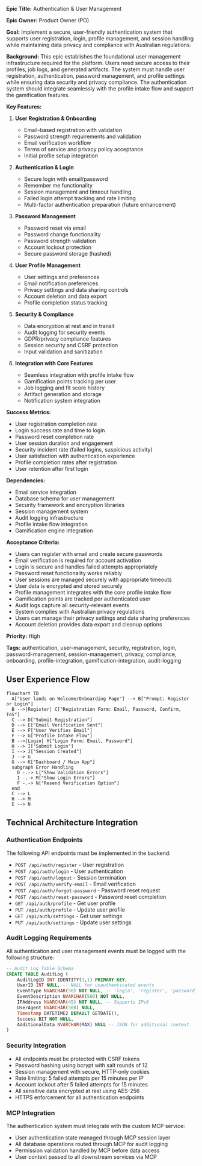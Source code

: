 **Epic Title:** Authentication & User Management

**Epic Owner:** Product Owner (PO)

**Goal:** Implement a secure, user-friendly authentication system that supports user registration, login, profile management, and session handling while maintaining data privacy and compliance with Australian regulations.

**Background:**
This epic establishes the foundational user management infrastructure required for the platform. Users need secure access to their profiles, job logs, and generated artifacts. The system must handle user registration, authentication, password management, and profile settings while ensuring data security and privacy compliance. The authentication system should integrate seamlessly with the profile intake flow and support the gamification features.

**Key Features:**

1. **User Registration & Onboarding**
   * Email-based registration with validation
   * Password strength requirements and validation
   * Email verification workflow
   * Terms of service and privacy policy acceptance
   * Initial profile setup integration

2. **Authentication & Login**
   * Secure login with email/password
   * Remember me functionality
   * Session management and timeout handling
   * Failed login attempt tracking and rate limiting
   * Multi-factor authentication preparation (future enhancement)

3. **Password Management**
   * Password reset via email
   * Password change functionality
   * Password strength validation
   * Account lockout protection
   * Secure password storage (hashed)

4. **User Profile Management**
   * User settings and preferences
   * Email notification preferences
   * Privacy settings and data sharing controls
   * Account deletion and data export
   * Profile completion status tracking

5. **Security & Compliance**
   * Data encryption at rest and in transit
   * Audit logging for security events
   * GDPR/privacy compliance features
   * Session security and CSRF protection
   * Input validation and sanitization

6. **Integration with Core Features**
   * Seamless integration with profile intake flow
   * Gamification points tracking per user
   * Job logging and fit score history
   * Artifact generation and storage
   * Notification system integration

**Success Metrics:**
* User registration completion rate
* Login success rate and time to login
* Password reset completion rate
* User session duration and engagement
* Security incident rate (failed logins, suspicious activity)
* User satisfaction with authentication experience
* Profile completion rates after registration
* User retention after first login

**Dependencies:**
* Email service integration
* Database schema for user management
* Security framework and encryption libraries
* Session management system
* Audit logging infrastructure
* Profile intake flow integration
* Gamification engine integration

**Acceptance Criteria:**
* Users can register with email and create secure passwords
* Email verification is required for account activation
* Login is secure and handles failed attempts appropriately
* Password reset functionality works reliably
* User sessions are managed securely with appropriate timeouts
* User data is encrypted and stored securely
* Profile management integrates with the core profile intake flow
* Gamification points are tracked per authenticated user
* Audit logs capture all security-relevant events
* System complies with Australian privacy regulations
* Users can manage their privacy settings and data sharing preferences
* Account deletion provides data export and cleanup options

**Priority:** High

**Tags:** authentication, user-management, security, registration, login, password-management, session-management, privacy, compliance, onboarding, profile-integration, gamification-integration, audit-logging

## User Experience Flow

```mermaid
flowchart TD
  A["User lands on Welcome/Onboarding Page"] --> B["Prompt: Register or Login"]
  B -->|Register| C["Registration Form: Email, Password, Confirm, ToS"]
  C --> D["Submit Registration"]
  D --> E["Email Verification Sent"]
  E --> F["User Verifies Email"]
  F --> G["Profile Intake Flow"]
  B -->|Login| H["Login Form: Email, Password"]
  H --> I["Submit Login"]
  I --> J["Session Created"]
  J --> G
  G --> K["Dashboard / Main App"]
  subgraph Error Handling
    D -.-> L["Show Validation Errors"]
    I -.-> M["Show Login Errors"]
    F -.-> N["Resend Verification Option"]
  end
  C --> L
  H --> M
  E --> N
```

## Technical Architecture Integration

### Authentication Endpoints

The following API endpoints must be implemented in the backend:

- `POST /api/auth/register` - User registration
- `POST /api/auth/login` - User authentication
- `POST /api/auth/logout` - Session termination
- `POST /api/auth/verify-email` - Email verification
- `POST /api/auth/forgot-password` - Password reset request
- `POST /api/auth/reset-password` - Password reset completion
- `GET /api/auth/profile` - Get user profile
- `PUT /api/auth/profile` - Update user profile
- `GET /api/auth/settings` - Get user settings
- `PUT /api/auth/settings` - Update user settings

### Audit Logging Requirements

All authentication and user management events must be logged with the following structure:

```sql
-- Audit Log Table Schema
CREATE TABLE AuditLog (
    AuditLogID INT IDENTITY(1,1) PRIMARY KEY,
    UserID INT NULL, -- NULL for unauthenticated events
    EventType NVARCHAR(50) NOT NULL, -- 'login', 'register', 'password_reset', etc.
    EventDescription NVARCHAR(500) NOT NULL,
    IPAddress NVARCHAR(45) NOT NULL, -- Supports IPv6
    UserAgent NVARCHAR(500) NULL,
    Timestamp DATETIME2 DEFAULT GETDATE(),
    Success BIT NOT NULL,
    AdditionalData NVARCHAR(MAX) NULL -- JSON for additional context
)
```

### Security Integration

- All endpoints must be protected with CSRF tokens
- Password hashing using bcrypt with salt rounds of 12
- Session management with secure, HTTP-only cookies
- Rate limiting: 5 failed attempts per 15 minutes per IP
- Account lockout after 5 failed attempts for 15 minutes
- All sensitive data encrypted at rest using AES-256
- HTTPS enforcement for all authentication endpoints

### MCP Integration

The authentication system must integrate with the custom MCP service:

- User authentication state managed through MCP session layer
- All database operations routed through MCP for audit logging
- Permission validation handled by MCP before data access
- User context passed to all downstream services via MCP 